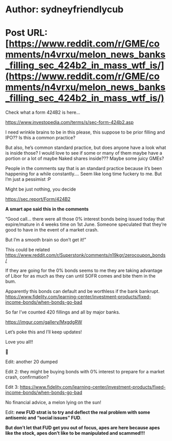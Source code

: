 # Author: sydneyfriendlycub
# Post URL: [https://www.reddit.com/r/GME/comments/n4vrxu/melon_news_banks_filling_sec_424b2_in_mass_wtf_is/](https://www.reddit.com/r/GME/comments/n4vrxu/melon_news_banks_filling_sec_424b2_in_mass_wtf_is/)



Check what a form 424B2 is here…

https://www.investopedia.com/terms/s/sec-form-424b2.asp

I need wrinkle brains to be in this please, this suppose to be prior filling and IPO?? Is this a common practice?

But also, he’s common standard practice, but does anyone have a look what is inside those? I would love to see if some or many of them maybe have a portion or a lot of maybe Naked shares inside??? Maybe some juicy GMEs?

People in the comments say that is an standard practice because it’s been happening for a while constantly…. Seem like long time fuckery to me. But I’m just a pessimist :P

Might be just nothing, you decide 

https://sec.report/Form/424B2

**A smart ape said this in the comments**

“Good call... there were all those 0% interest bonds being issued today that expire/mature in 4 weeks time on 1st June. Someone speculated that they’re good to have in the event of a market crash.

But I’m a smooth brain so don’t get it!”

This could be related https://www.reddit.com/r/Superstonk/comments/n19kgr/zerocoupon_bonds/

If they are going for the 0% bonds seems to me they are taking advantage of Libor for as much as they can until SOFR comes and bite them in the bum. 

Apparently this bonds can default and be worthless if the bank bankrupt.
https://www.fidelity.com/learning-center/investment-products/fixed-income-bonds/when-bonds-go-bad


So far I’ve counted 420 fillings and all by major banks.

https://imgur.com/gallery/MxgdgRW

Let’s poke this and I’ll keep updates!

Love you all!!

🍉

Edit: another 20 dumped 

Edit 2: they might be buying bonds with 0% interest to prepare for a market crash, confirmation?

Edit 3: https://www.fidelity.com/learning-center/investment-products/fixed-income-bonds/when-bonds-go-bad

No financial advice, a melon lying on the sun!

Edit: **new FUD strat is to try and deflect the real problem with some antisemic and “social issues” FUD**. 

**But don’t let that FUD get you out of focus, apes are here because apes like the stock, apes don’t like to be manipulated and scammed!!!**